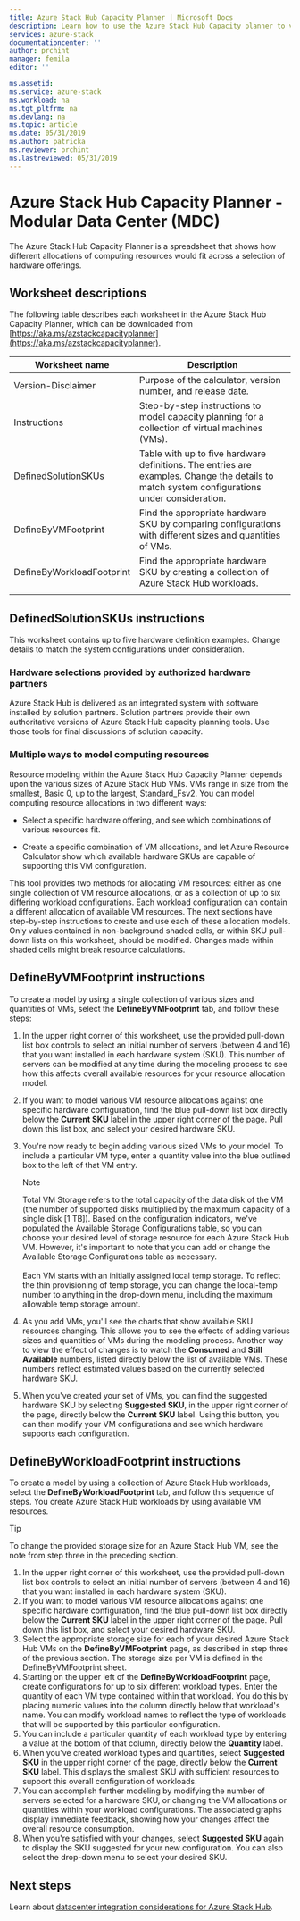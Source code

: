 ```yaml
---
title: Azure Stack Hub Capacity Planner | Microsoft Docs
description: Learn how to use the Azure Stack Hub Capacity planner to view allocations of computing resources for Azure Stack Hub deployments.
services: azure-stack
documentationcenter: ''
author: prchint
manager: femila
editor: ''

ms.assetid:
ms.service: azure-stack
ms.workload: na
ms.tgt_pltfrm: na
ms.devlang: na
ms.topic: article
ms.date: 05/31/2019
ms.author: patricka
ms.reviewer: prchint
ms.lastreviewed: 05/31/2019
---
```


# Azure Stack Hub Capacity Planner - Modular Data Center (MDC)

The Azure Stack Hub Capacity Planner is a spreadsheet that shows how different allocations of computing resources would fit across a selection of hardware offerings. 

## Worksheet descriptions
The following table describes each worksheet in the Azure Stack Hub Capacity Planner, which can be downloaded from [https://aka.ms/azstackcapacityplanner](https://aka.ms/azstackcapacityplanner). 

|Worksheet name|Description|
|-----|-----|
|Version-Disclaimer|Purpose of the calculator, version number, and release date.|
|Instructions|Step-by-step instructions to model capacity planning for a collection of virtual machines (VMs).|
|DefinedSolutionSKUs|Table with up to five hardware definitions. The entries are examples. Change the details to match system configurations under consideration.|
|DefineByVMFootprint|Find the appropriate hardware SKU by comparing configurations with different sizes and quantities of VMs.|
|DefineByWorkloadFootprint|Find the appropriate hardware SKU by creating a collection of Azure Stack Hub workloads.|
|  |  |

## DefinedSolutionSKUs instructions
This worksheet contains up to five hardware definition examples. Change details to match the system configurations under consideration.

### Hardware selections provided by authorized hardware partners
Azure Stack Hub is delivered as an integrated system with software installed by solution partners. Solution partners provide their own authoritative versions of Azure Stack Hub capacity planning tools. Use those tools for final discussions of solution capacity.

### Multiple ways to model computing resources
Resource modeling within the Azure Stack Hub Capacity Planner depends upon the various sizes of Azure Stack Hub VMs. VMs range in size from the smallest, Basic 0, up to the largest, Standard_Fsv2. You can model computing resource allocations in two different ways:

- Select a specific hardware offering, and see which combinations of various resources fit. 

- Create a specific combination of VM allocations, and let Azure Resource Calculator show which available hardware SKUs are capable of supporting this VM configuration.

This tool provides two methods for allocating VM resources: either as one single collection of VM resource allocations, or as a collection of up to six differing workload configurations. Each workload configuration can contain a different allocation of available VM resources. The next sections have step-by-step instructions to create and use each of these allocation models. Only values contained in non-background shaded cells, or within SKU pull-down lists on this worksheet, should be modified. Changes made within shaded cells might break resource calculations.


## DefineByVMFootprint instructions
To create a model by using a single collection of various sizes and quantities of VMs, select the **DefineByVMFootprint** tab, and follow these steps:

1. In the upper right corner of this worksheet, use the provided pull-down list box controls to select an initial number of servers (between 4 and 16) that you want installed in each hardware system (SKU). This number of servers can be modified at any time during the modeling process to see how this affects overall available resources for your resource allocation model.
2. If you want to model various VM resource allocations against one specific hardware configuration, find the blue pull-down list box directly below the **Current SKU** label in the upper right corner of the page. Pull down this list box, and select your desired hardware SKU.
3. You're now ready to begin adding various sized VMs to your model. To include a particular VM type, enter a quantity value into the blue outlined box to the left of that VM entry.

   > [!NOTE]
   > Total VM Storage refers to the total capacity of the data disk of the VM (the number of supported disks multiplied by the maximum capacity of a single disk [1 TB]). Based on the configuration indicators, we've populated the Available Storage Configurations table, so you can choose your desired level of storage resource for each Azure Stack Hub VM. However, it's important to note that you can add or change the Available Storage Configurations table as necessary.<br><br>Each VM starts with an initially assigned local temp storage. To reflect the thin provisioning of temp storage, you can change the local-temp number to anything in the drop-down menu, including the maximum allowable temp storage amount.

4. As you add VMs, you'll see the charts that show available SKU resources changing. This allows you to see the effects of adding various sizes and quantities of VMs during the modeling process. Another way to view the effect of changes is to watch the **Consumed** and **Still Available** numbers, listed directly below the list of available VMs. These numbers reflect estimated values based on the currently selected hardware SKU.
5. When you've created your set of VMs, you can find the suggested hardware SKU by selecting **Suggested SKU**, in the upper right corner of the page, directly below the **Current SKU** label. Using this button, you can then modify your VM configurations and see which hardware supports each configuration.


## DefineByWorkloadFootprint instructions
To create a model by using a collection of Azure Stack Hub workloads, select the **DefineByWorkloadFootprint** tab, and follow this sequence of steps. You create Azure Stack Hub workloads by using available VM resources.   

> [!TIP]
> To change the provided storage size for an Azure Stack Hub VM, see the note from step three in the preceding section.

1. In the upper right corner of this worksheet, use the provided pull-down list box controls to select an initial number of servers (between 4 and 16) that you want installed in each hardware system (SKU).
2. If you want to model various VM resource allocations against one specific hardware configuration, find the blue pull-down list box directly below the **Current SKU** label in the upper right corner of the page. Pull down this list box, and select your desired hardware SKU.
3. Select the appropriate storage size for each of your desired Azure Stack Hub VMs on the **DefineByVMFootprint** page, as described in step three of the previous section. The storage size per VM is defined in the DefineByVMFootprint sheet.
4. Starting on the upper left of the **DefineByWorkloadFootprint** page, create configurations for up to six different workload types. Enter the quantity of each VM type contained within that workload. You do this by placing numeric values into the column directly below that workload's name. You can modify workload names to reflect the type of workloads that will be supported by this particular configuration.
5. You can include a particular quantity of each workload type by entering a value at the bottom of that column, directly below the **Quantity** label.
6. When you've created workload types and quantities, select **Suggested SKU** in the upper right corner of the page, directly below the **Current SKU** label. This displays the smallest SKU with sufficient resources to support this overall configuration of workloads.
7. You can accomplish further modeling by modifying the number of servers selected for a hardware SKU, or changing the VM allocations or quantities within your workload configurations. The associated graphs display immediate feedback, showing how your changes affect the overall resource consumption.
8. When you're satisfied with your changes, select **Suggested SKU** again to display the SKU suggested for your new configuration. You can also select the drop-down menu to select your desired SKU.

## Next steps
Learn about [datacenter integration considerations for Azure Stack Hub](../operator/azure-stack-datacenter-integration.md).
